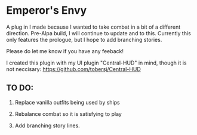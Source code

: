 # Emperor's Envy

A plug in I made because I wanted to take combat in a bit of a different direction.
Pre-Alpa build, I will continue to update and to this.
Currently this only features the prologue, but I hope to add branching stories.

Please do let me know if you have any feeback!

I created this plugin with my UI plugin "Central-HUD" in mind, though it is not neccisary:
https://github.com/tobersj/Central-HUD

## TO DO:

1. Replace vanilla outfits being used by ships

2. Rebalance combat so it is satisfying to play

3. Add branching story lines.
